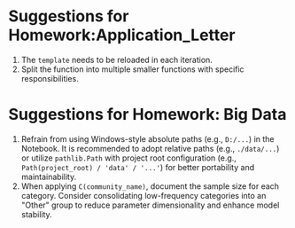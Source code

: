 # Suggestions for Homework:Application_Letter

1. The `template` needs to be reloaded in each iteration.
2. Split the function into multiple smaller functions with specific responsibilities.

# Suggestions for Homework: Big Data

1. Refrain from using Windows-style absolute paths (e.g., `D:/...`) in the Notebook. It is recommended to adopt relative paths (e.g., `./data/...`) or utilize `pathlib.Path` with project root configuration (e.g., `Path(project_root) / 'data' / '...'`) for better portability and maintainability.
2. When applying `C(community_name)`, document the sample size for each category. Consider consolidating low-frequency categories into an "Other" group to reduce parameter dimensionality and enhance model stability.